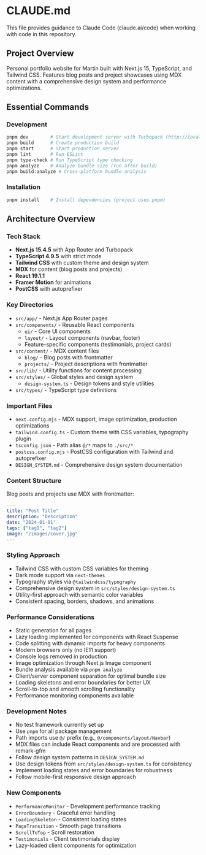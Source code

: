 # CLAUDE.md

This file provides guidance to Claude Code (claude.ai/code) when working with code in this repository.

## Project Overview
Personal portfolio website for Martin built with Next.js 15, TypeScript, and Tailwind CSS. Features blog posts and project showcases using MDX content with a comprehensive design system and performance optimizations.

## Essential Commands

### Development
```bash
pnpm dev        # Start development server with Turbopack (http://localhost:3000)
pnpm build      # Create production build
pnpm start      # Start production server
pnpm lint       # Run ESLint
pnpm type-check # Run TypeScript type checking
pnpm analyze    # Analyze bundle size (run after build)
pnpm build:analyze # Cross-platform bundle analysis
```

### Installation
```bash
pnpm install    # Install dependencies (project uses pnpm)
```

## Architecture Overview

### Tech Stack
- **Next.js 15.4.5** with App Router and Turbopack
- **TypeScript 4.9.5** with strict mode
- **Tailwind CSS** with custom theme and design system
- **MDX** for content (blog posts and projects)
- **React 19.1.1**
- **Framer Motion** for animations
- **PostCSS** with autoprefixer

### Key Directories
- `src/app/` - Next.js App Router pages
- `src/components/` - Reusable React components
  - `ui/` - Core UI components
  - `layout/` - Layout components (navbar, footer)
  - Feature-specific components (testimonials, project cards)
- `src/content/` - MDX content files
  - `blog/` - Blog posts with frontmatter
  - `projects/` - Project descriptions with frontmatter
- `src/lib/` - Utility functions for content processing
- `src/styles/` - Global styles and design system
  - `design-system.ts` - Design tokens and style utilities
- `src/types/` - TypeScript type definitions

### Important Files
- `next.config.mjs` - MDX support, image optimization, production optimizations
- `tailwind.config.ts` - Custom theme with CSS variables, typography plugin
- `tsconfig.json` - Path alias `@/*` maps to `./src/*`
- `postcss.config.mjs` - PostCSS configuration with Tailwind and autoprefixer
- `DESIGN_SYSTEM.md` - Comprehensive design system documentation

### Content Structure
Blog posts and projects use MDX with frontmatter:
```yaml
---
title: "Post Title"
description: "Description"
date: "2024-01-01"
tags: ["tag1", "tag2"]
image: "/images/cover.jpg"
---
```

### Styling Approach
- Tailwind CSS with custom CSS variables for theming
- Dark mode support via `next-themes`
- Typography styles via `@tailwindcss/typography`
- Comprehensive design system in `src/styles/design-system.ts`
- Utility-first approach with semantic color variables
- Consistent spacing, borders, shadows, and animations

### Performance Considerations
- Static generation for all pages
- Lazy loading implemented for components with React Suspense
- Code splitting with dynamic imports for heavy components
- Modern browsers only (no IE11 support)
- Console logs removed in production
- Image optimization through Next.js Image component
- Bundle analysis available via `pnpm analyze`
- Client/server component separation for optimal bundle size
- Loading skeletons and error boundaries for better UX
- Scroll-to-top and smooth scrolling functionality
- Performance monitoring components available

### Development Notes
- No test framework currently set up
- Use `pnpm` for all package management
- Path imports use `@/` prefix (e.g., `@/components/layout/Navbar`)
- MDX files can include React components and are processed with remark-gfm
- Follow design system patterns in `DESIGN_SYSTEM.md`
- Use design tokens from `src/styles/design-system.ts` for consistency
- Implement loading states and error boundaries for robustness
- Follow mobile-first responsive design approach

### New Components
- `PerformanceMonitor` - Development performance tracking
- `ErrorBoundary` - Graceful error handling
- `LoadingSkeleton` - Consistent loading states
- `PageTransition` - Smooth page transitions
- `ScrollToTop` - Scroll restoration
- `Testimonials` - Client testimonials display
- Lazy-loaded client components for optimization